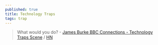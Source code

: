 ```yaml
---
published: true
title: Technology Traps
tags: trap
---
```

> What would you do? - [James Burke BBC Connections - Technology Traps Scene](https://www.youtube.com/watch?v=MPcZ_5uCldg) / [HN](https://news.ycombinator.com/item?id=27717422)
